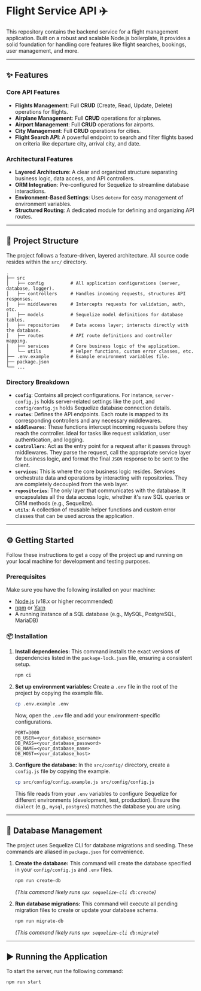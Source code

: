 # Flight Service API ✈️

This repository contains the backend service for a flight management application. Built on a robust and scalable Node.js boilerplate, it provides a solid foundation for handling core features like flight searches, bookings, user management, and more.

---

## ✨ Features

### Core API Features
* **Flights Management**: Full **CRUD** (Create, Read, Update, Delete) operations for flights.
* **Airplane Management**: Full **CRUD** operations for airplanes.
* **Airport Management**: Full **CRUD** operations for airports.
* **City Management**: Full **CRUD** operations for cities.
* **Flight Search API**: A powerful endpoint to search and filter flights based on criteria like departure city, arrival city, and date.

### Architectural Features
* **Layered Architecture**: A clear and organized structure separating business logic, data access, and API controllers.
* **ORM Integration**: Pre-configured for Sequelize to streamline database interactions.
* **Environment-Based Settings**: Uses `dotenv` for easy management of environment variables.
* **Structured Routing**: A dedicated module for defining and organizing API routes.

---

## 📂 Project Structure

The project follows a feature-driven, layered architecture. All source code resides within the `src/` directory.
```
.
├── src
│   ├── config          # All application configurations (server, database, logger).
│   ├── controllers     # Handles incoming requests, structures API responses.
│   ├── middlewares     # Intercepts requests for validation, auth, etc.
│   ├── models          # Sequelize model definitions for database tables.
│   ├── repositories    # Data access layer; interacts directly with the database.
│   ├── routes          # API route definitions and controller mapping.
│   ├── services        # Core business logic of the application.
│   └── utils           # Helper functions, custom error classes, etc.
├── .env.example        # Example environment variables file.
├── package.json
└── ...
```

### Directory Breakdown

-   **`config`**: Contains all project configurations. For instance, `server-config.js` holds server-related settings like the port, and `config/config.js` holds Sequelize database connection details.
-   **`routes`**: Defines the API endpoints. Each route is mapped to its corresponding controllers and any necessary middlewares.
-   **`middlewares`**: These functions intercept incoming requests before they reach the controller. Ideal for tasks like request validation, user authentication, and logging.
-   **`controllers`**: Act as the entry point for a request after it passes through middlewares. They parse the request, call the appropriate service layer for business logic, and format the final `JSON` response to be sent to the client.
-   **`services`**: This is where the core business logic resides. Services orchestrate data and operations by interacting with repositories. They are completely decoupled from the web layer.
-   **`repositories`**: The only layer that communicates with the database. It encapsulates all the data access logic, whether it's raw SQL queries or ORM methods (e.g., Sequelize).
-   **`utils`**: A collection of reusable helper functions and custom error classes that can be used across the application.

---

## ⚙️ Getting Started

Follow these instructions to get a copy of the project up and running on your local machine for development and testing purposes.

### Prerequisites

Make sure you have the following installed on your machine:

-   [Node.js](https://nodejs.org/) (v18.x or higher recommended)
-   [npm](https://www.npmjs.com/) or [Yarn](https://yarnpkg.com/)
-   A running instance of a SQL database (e.g., MySQL, PostgreSQL, MariaDB)

### 📦 Installation

1.  **Install dependencies:**
    This command installs the exact versions of dependencies listed in the `package-lock.json` file, ensuring a consistent setup.
    ```bash
    npm ci
    ```

2.  **Set up environment variables:**
    Create a `.env` file in the root of the project by copying the example file.
    ```bash
    cp .env.example .env
    ```
    Now, open the `.env` file and add your environment-specific configurations.

    ```env
    PORT=3000
    DB_USER=<your_database_username>
    DB_PASS=<your_database_password>
    DB_NAME=<your_database_name>
    DB_HOST=<your_database_host>
    ```

3.  **Configure the database:**
    In the `src/config/` directory, create a `config.js` file by copying the example.
    ```bash
    cp src/config/config.example.js src/config/config.js
    ```
    This file reads from your `.env` variables to configure Sequelize for different environments (development, test, production). Ensure the `dialect` (e.g., `mysql`, `postgres`) matches the database you are using.

---

## 💾 Database Management

The project uses Sequelize CLI for database migrations and seeding. These commands are aliased in `package.json` for convenience.

1.  **Create the database:**
    This command will create the database specified in your `config/config.js` and `.env` files.
    ```bash
    npm run create-db
    ```
    *(This command likely runs `npx sequelize-cli db:create`)*

2.  **Run database migrations:**
    This command will execute all pending migration files to create or update your database schema.
    ```bash
    npm run migrate-db
    ```
    *(This command likely runs `npx sequelize-cli db:migrate`)*

---

## ▶️ Running the Application

To start the server, run the following command:

```bash
npm run start